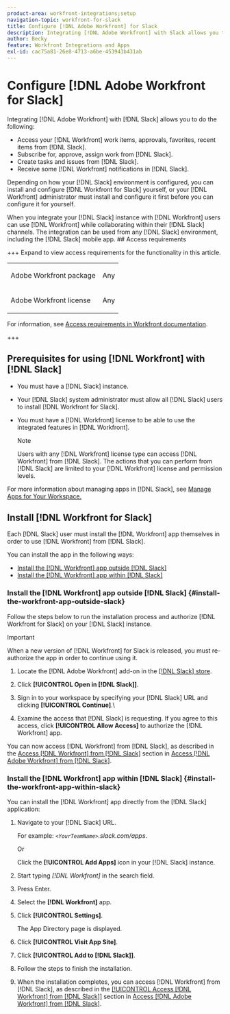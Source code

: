 ```yaml
---
product-area: workfront-integrations;setup
navigation-topic: workfront-for-slack
title: Configure [!DNL Adobe Workfront] for Slack
description: Integrating [!DNL Adobe Workfront] with Slack allows you to access and create [!DNL Workfront] work items, approvals, favorites, recent items from Slack.
author: Becky
feature: Workfront Integrations and Apps
exl-id: cac75a81-26e8-4713-a6be-453943b431ab
---
```

# Configure [!DNL Adobe Workfront for Slack]

Integrating [!DNL Adobe Workfront] with [!DNL Slack] allows you to do the following:

* Access your [!DNL Workfront] work items, approvals, favorites, recent items from [!DNL Slack].
* Subscribe for, approve, assign work from [!DNL Slack].
* Create tasks and issues from [!DNL Slack].
* Receive some [!DNL Workfront] notifications in [!DNL Slack].

Depending on how your [!DNL Slack] environment is configured, you can install and configure [!DNL Workfront for Slack] yourself, or your [!DNL Workfront] administrator must install and configure it first before you can configure it for yourself. 

When you integrate your [!DNL Slack] instance with [!DNL Workfront] users can use [!DNL Workfront] while collaborating within their [!DNL Slack] channels. The integration can be used from any [!DNL Slack] environment, including the [!DNL Slack] mobile app. ## Access requirements

+++ Expand to view access requirements for the functionality in this article.

<table style="table-layout:auto"> 
 <col> 
 <col> 
 <tbody> 
  <tr> 
   <td role="rowheader">Adobe Workfront package</td> 
   <td> <p>Any</p> </td> 
  </tr> 
  <tr> 
   <td role="rowheader">Adobe Workfront license</td> 
   <td> <p>Any</p>
  </tr> 
 </tbody> 
</table>

For information, see [Access requirements in Workfront documentation](/help/quicksilver/administration-and-setup/add-users/access-levels-and-object-permissions/access-level-requirements-in-documentation.md). 

+++

## Prerequisites for using [!DNL Workfront] with [!DNL Slack]

* You must have a [!DNL Slack] instance. 
* Your [!DNL Slack] system administrator must allow all [!DNL Slack] users to install [!DNL Workfront for Slack].
* You must have a [!DNL Workfront] license to be able to use the integrated features in [!DNL Workfront].

   >[!NOTE]
   >
   >Users with any [!DNL Workfront] license type can access [!DNL Workfront] from [!DNL Slack]. The actions that you can perform from [!DNL Slack] are limited to your [!DNL Workfront] license and permission levels.

For more information about managing apps in [!DNL Slack], see [Manage Apps for Your Workspace.](https://get.slack.help/hc/en-us/articles/222386767-Manage-apps-for-your-workspace)

## Install [!DNL Workfront for Slack]

Each [!DNL Slack] user must install the [!DNL Workfront] app themselves in order to use [!DNL Workfront] from [!DNL Slack].

You can install the app in the following ways:

* [Install the [!DNL Workfront] app outside [!DNL Slack]](#install-the-workfront-app-outside-slack-install-the-workfront-app-outside-slack)
* [Install the [!DNL Workfront] app within [!DNL Slack]](#install-the-workfront-app-within-slack-install-the-workfront-app-within-slack)

### Install the [!DNL Workfront] app outside [!DNL Slack] {#install-the-workfront-app-outside-slack}

Follow the steps below to run the installation process and authorize [!DNL Workfront for Slack] on your [!DNL Slack] instance. 

>[!IMPORTANT]
>
>When a new version of [!DNL Workfront] for Slack is released, you must re-authorize the app in order to continue using it. 

1. Locate the [!DNL Adobe Workfront] add-on in the [[!DNL Slack] store](https://workfront.slack.com/apps/A7CLAMVNW-adobe-workfront?tab=more_info).

1. Click **[!UICONTROL Open in [!DNL Slack]]**.

1. Sign in to your workspace by specifying your [!DNL Slack] URL and clicking **[!UICONTROL Continue]**.\

1. Examine the access that [!DNL Slack] is requesting. If you agree to this access, click **[!UICONTROL Allow Access]** to authorize the [!DNL Workfront] app.

You can now access [!DNL Workfront] from [!DNL Slack], as described in the [Access [!DNL Workfront] from [!DNL Slack]](../../workfront-integrations-and-apps/using-workfront-with-slack/access-workfront-from-slack.md#viewing-all-available-commands) section in [Access [!DNL Adobe Workfront] from [!DNL Slack]](../../workfront-integrations-and-apps/using-workfront-with-slack/access-workfront-from-slack.md).

### Install the [!DNL Workfront] app within [!DNL Slack] {#install-the-workfront-app-within-slack}

You can install the [!DNL Workfront] app directly from the [!DNL Slack] application:

1. Navigate to your [!DNL Slack] URL.

   For example: *`<YourTeamName>`.slack.com/apps*.

   Or

   Click the **[!UICONTROL Add Apps]** icon in your [!DNL Slack] instance.

1. Start typing *[!DNL Workfront]* in the search field.
1. Press Enter.
1. Select the **[!DNL Workfront]** app.
1. Click **[!UICONTROL Settings]**.

   The App Directory page is displayed.

1. Click **[!UICONTROL Visit App Site]**.
1. Click **[!UICONTROL Add to [!DNL Slack]]**.
1. Follow the steps to finish the installation. 
1. When the installation completes, you can access [!DNL Workfront] from [!DNL Slack], as described in the [[!UICONTROL Access [!DNL Workfront] from [!DNL Slack]]](../../workfront-integrations-and-apps/using-workfront-with-slack/access-workfront-from-slack.md#viewing-all-available-commands) section in [Access [!DNL Adobe Workfront] from [!DNL Slack]](../../workfront-integrations-and-apps/using-workfront-with-slack/access-workfront-from-slack.md).
